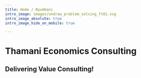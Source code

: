 ```yaml
---
title: Home / Nyumbani
intro_image: images/undraw_problem_solving_ft81.svg
intro_image_absolute: true
intro_image_hide_on_mobile: true

---
```

# Thamani Economics Consulting

## Delivering Value Consulting!